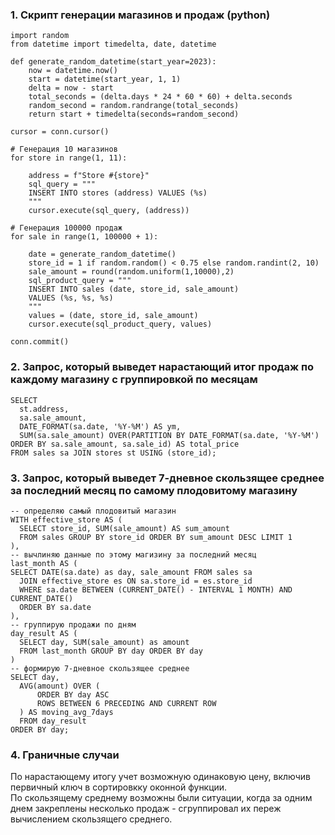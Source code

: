 ### 1. Скрипт генерации магазинов и продаж (python)

```
import random
from datetime import timedelta, date, datetime

def generate_random_datetime(start_year=2023):
    now = datetime.now()
    start = datetime(start_year, 1, 1)
    delta = now - start
    total_seconds = (delta.days * 24 * 60 * 60) + delta.seconds
    random_second = random.randrange(total_seconds)
    return start + timedelta(seconds=random_second)

cursor = conn.cursor()

# Генерация 10 магазинов
for store in range(1, 11):

    address = f"Store #{store}"
    sql_query = """
    INSERT INTO stores (address) VALUES (%s)
    """
    cursor.execute(sql_query, (address))

# Генерация 100000 продаж 
for sale in range(1, 100000 + 1):

    date = generate_random_datetime()
    store_id = 1 if random.random() < 0.75 else random.randint(2, 10)
    sale_amount = round(random.uniform(1,10000),2)
    sql_product_query = """
    INSERT INTO sales (date, store_id, sale_amount)
    VALUES (%s, %s, %s)
    """
    values = (date, store_id, sale_amount)
    cursor.execute(sql_product_query, values)

conn.commit()
```


### 2. Запрос, который выведет нарастающий итог продаж по каждому магазину с группировкой по месяцам
 
```
SELECT
  st.address,
  sa.sale_amount,
  DATE_FORMAT(sa.date, '%Y-%M') AS ym,
  SUM(sa.sale_amount) OVER(PARTITION BY DATE_FORMAT(sa.date, '%Y-%M') ORDER BY sa.sale_amount, sa.sale_id) AS total_price
FROM sales sa JOIN stores st USING (store_id);
```

### 3. Запрос, который выведет 7-дневное скользящее среднее за последний месяц по самому плодовитому магазину

```
-- определяю самый плодовитый магазин
WITH effective_store AS (
  SELECT store_id, SUM(sale_amount) AS sum_amount
  FROM sales GROUP BY store_id ORDER BY sum_amount DESC LIMIT 1
),
-- вычлиняю данные по этому магизину за последний месяц 
last_month AS (
SELECT DATE(sa.date) as day, sale_amount FROM sales sa
  JOIN effective_store es ON sa.store_id = es.store_id
  WHERE sa.date BETWEEN (CURRENT_DATE() - INTERVAL 1 MONTH) AND CURRENT_DATE()
  ORDER BY sa.date
),
-- группирую продажи по дням
day_result AS (
  SELECT day, SUM(sale_amount) as amount
  FROM last_month GROUP BY day ORDER BY day
)
-- формирую 7-дневное скользящее среднее
SELECT day,
  AVG(amount) OVER (
      ORDER BY day ASC
      ROWS BETWEEN 6 PRECEDING AND CURRENT ROW
  ) AS moving_avg_7days
  FROM day_result
ORDER BY day;
```


### 4. Граничные случаи

По нарастающему итогу учет возможную одинаковую цену, включив первичный ключ в сортировкку оконной функции.  
По скользящему среднему возможны были ситуации, когда за одним днем закреплены несколько продаж - сгруппировал их переж вычислением скользящего среднего.